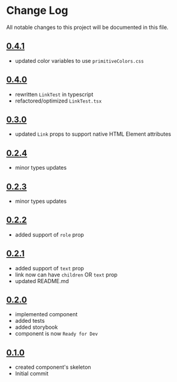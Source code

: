 # Change Log

All notable changes to this project will be documented in this file.

## [0.4.1](https://github.com/code-dot-org/code-dot-org/pull/62863)

- updated color variables to use `primitiveColors.css`

## [0.4.0](https://github.com/code-dot-org/code-dot-org/pull/62719)

- rewritten `LinkTest` in typescript
- refactored/optimized `LinkTest.tsx`

## [0.3.0](https://github.com/code-dot-org/code-dot-org/pull/61754)

- updated `Link` props to support native HTML Element attributes

## [0.2.4](https://github.com/code-dot-org/code-dot-org/pull/61281)

* minor types updates

## [0.2.3](https://github.com/code-dot-org/code-dot-org/pull/61019)

* minor types updates

## [0.2.2](https://github.com/code-dot-org/code-dot-org/pull/59819)

* added support of `role` prop

## [0.2.1](https://github.com/code-dot-org/code-dot-org/pull/59190)

* added support of `text` prop
* link now can have `children` OR `text` prop
* updated README.md

## [0.2.0](https://github.com/code-dot-org/code-dot-org/pull/55202)

* implemented component
* added tests
* added storybook
* component is now ```Ready for Dev```

## [0.1.0](https://github.com/code-dot-org/code-dot-org/pull/54284)

* created component's skeleton
* Initial commit
